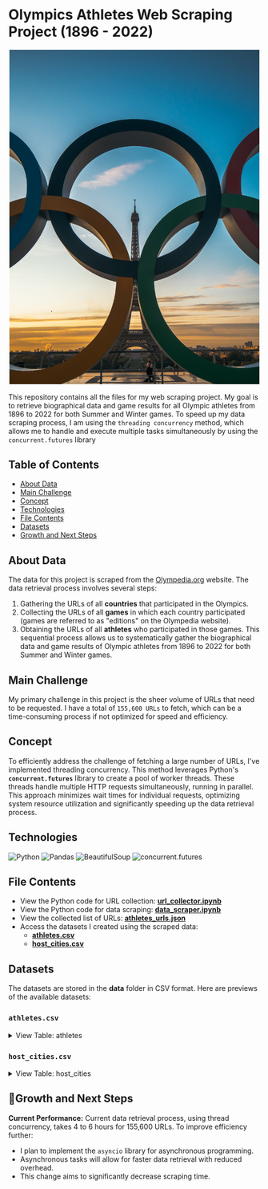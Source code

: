 # Olympics Athletes Web Scraping Project (1896 - 2022)
<p align="center">
<img src = "https://github.com/chanronnie/Olympics/blob/main/image/olympics.jpg" width="500">
</p>

This repository contains all the files for my web scraping project. 
My goal is to retrieve biographical data and game results for all Olympic athletes from 1896 to 2022 for both Summer and Winter games. 
To speed up my data scraping process, I am using the `threading concurrency` method, which allows me to handle and execute multiple tasks simultaneously by using the `concurrent.futures` library


## Table of Contents
* [About Data](#about-data)
* [Main Challenge](#main-challenge)
* [Concept](#concept)
* [Technologies](#technologies)
* [File Contents](#file-contents)
* [Datasets](#datasets)
* [Growth and Next Steps](#growth-and-next-steps)


## About Data
The data for this project is scraped from the [Olympedia.org](https://www.olympedia.org) website. The data retrieval process involves several steps:

1. Gathering the URLs of all **countries** that participated in the Olympics.
2. Collecting the URLs of all **games** in which each country participated (games are referred to as "editions" on the Olympedia website).
3. Obtaining the URLs of all **athletes** who participated in those games.
This sequential process allows us to systematically gather the biographical data and game results of Olympic athletes from 1896 to 2022 for both Summer and Winter games.


## Main Challenge
My primary challenge in this project is the sheer volume of URLs that need to be requested. I have a total of `155,600 URLs` to fetch, which can be a time-consuming process if not optimized for speed and efficiency.


## Concept
To efficiently address the challenge of fetching a large number of URLs, I've implemented threading concurrency. This method leverages Python's **`concurrent.futures`** library to create a pool of worker threads. These threads handle multiple HTTP requests simultaneously, running in parallel. This approach minimizes wait times for individual requests, optimizing system resource utilization and significantly speeding up the data retrieval process.


## Technologies
![Python](https://img.shields.io/badge/python-3670A0?style=for-the-badge&logo=python&logoColor=ffdd54) 
![Pandas](https://img.shields.io/badge/pandas-%23150458.svg?style=for-the-badge&logo=pandas&logoColor=white) 
![BeautifulSoup](https://img.shields.io/badge/BeautifulSoup-grey?style=for-the-badge)
![concurrent.futures](https://img.shields.io/badge/concurrent.futures-brown?style=for-the-badge)


## File Contents
- View the Python code for URL collection: **[url_collector.ipynb](https://github.com/chanronnie/Olympics/blob/main/url_collector.ipynb)**
- View the Python code for data scraping: **[data_scraper.ipynb](https://github.com/chanronnie/Olympics/blob/main/data_scraper.ipynb)**
- View the collected list of URLs: **[athletes_urls.json](https://github.com/chanronnie/Olympics/blob/main/raw_data/athletes_urls.json)**
- Access the datasets I created using the scraped data:
  * **[athletes.csv](https://github.com/chanronnie/Olympics/blob/main/data/athletes.csv)**
  * **[host_cities.csv](https://github.com/chanronnie/Olympics/blob/main/data/host_cities.csv)**

 
## Datasets
The datasets are stored in the **data** folder in CSV format. Here are previews of the available datasets:


### `athletes.csv`

<details>
  <summary>View Table: athletes</summary>
 
id | name | gender | born | died | height | weight | noc | game | team | sport | event | medal
--- | --- | --- | --- | --- | --- | --- | --- | --- | --- | --- | --- | --- |
131892 | Meryem Erdoğan | Female | 24 April 1990 | NaN | 172 cm | 55 kg | Türkiye | 2016 Summer Olympics | TUR | Athletics | Athletics, Marathon, Women(Olympic) | NaN
131892 | Meryem Erdoğan | Female | 24 April 1990 | NaN | 172 cm | 55 kg | Türkiye | 2020 Summer Olympics | TUR | Athletics | Athletics, Marathon, Women(Olympic) | NaN
131892 | Meryem Erdoğan | Female | 24 April 1990 | NaN | 172 cm | 55 kg | Türkiye | 2020 Summer Olympics | TUR | Athletics | Athletics, Marathon, Women(Olympic) | NaN
4300 | Maurice Maina | Male | 1 January 1963 | NaN | 158 cm | 47 kg | Kenya | 1988 Summer Olympics | KEN | Boxing | Boxing, Light-Flyweight, Men(Olympic) | NaN
4300 | Maurice Maina | Male | 1 January 1963 | NaN | 158 cm | 47 kg | Kenya | 1988 Summer Olympics | KEN | Boxing | Boxing, Light-Flyweight, Men(Olympic) | NaN

</details>

### `host_cities.csv`

<details>
  <summary>View Table: host_cities</summary>
 
year | season | game | host_city
--- | --- | --- | ---  
1896 | Summer | 1896 Summer Olympics | Athina
1900 | Summer | 1900 Summer Olympics | Paris
1904 | Summer | 1904 Summer Olympics | St. Louis
1908 | Summer | 1908 Summer Olympics | London

</details>

## 🚀Growth and Next Steps 
**Current Performance:** Current data retrieval process, using thread concurrency, takes 4 to 6 hours for 155,600 URLs. To improve efficiency further:
- I plan to implement the `asyncio` library for asynchronous programming.
- Asynchronous tasks will allow for faster data retrieval with reduced overhead.
- This change aims to significantly decrease scraping time.
